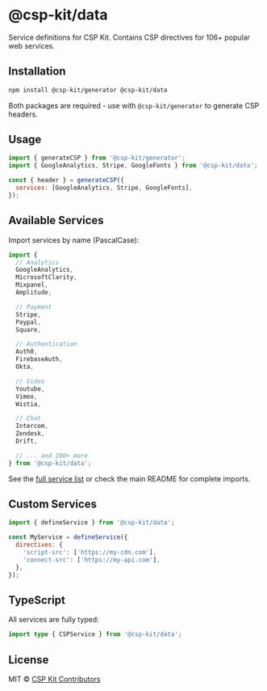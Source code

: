 # @csp-kit/data

Service definitions for CSP Kit. Contains CSP directives for 106+ popular web services.

## Installation

```bash
npm install @csp-kit/generator @csp-kit/data
```

Both packages are required - use with `@csp-kit/generator` to generate CSP headers.

## Usage

```javascript
import { generateCSP } from '@csp-kit/generator';
import { GoogleAnalytics, Stripe, GoogleFonts } from '@csp-kit/data';

const { header } = generateCSP({
  services: [GoogleAnalytics, Stripe, GoogleFonts],
});
```

## Available Services

Import services by name (PascalCase):

```javascript
import {
  // Analytics
  GoogleAnalytics,
  MicrosoftClarity,
  Mixpanel,
  Amplitude,

  // Payment
  Stripe,
  Paypal,
  Square,

  // Authentication
  Auth0,
  FirebaseAuth,
  Okta,

  // Video
  Youtube,
  Vimeo,
  Wistia,

  // Chat
  Intercom,
  Zendesk,
  Drift,

  // ... and 100+ more
} from '@csp-kit/data';
```

See the [full service list](https://csp-kit.eason.ch/services) or check the main README for complete imports.

## Custom Services

```javascript
import { defineService } from '@csp-kit/data';

const MyService = defineService({
  directives: {
    'script-src': ['https://my-cdn.com'],
    'connect-src': ['https://my-api.com'],
  },
});
```

## TypeScript

All services are fully typed:

```typescript
import type { CSPService } from '@csp-kit/data';
```

## License

MIT © [CSP Kit Contributors](https://github.com/eason-dev/csp-kit/graphs/contributors)
